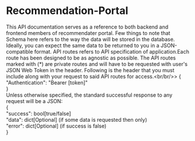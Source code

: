 # Recommendation-Portal
This API documentation serves as a reference to both backend and frontend members of recommendater portal. Few things to note that Schema here refers to the way the data will be stored in the database. Ideally, you can expect the same data to be returned to you in a JSON-compatible format. API routes refers to API specification of application.Each route has been designed to be as agnostic as possible. The API routes marked with (\*) are private routes and will have to be requested with user's JSON Web Token in the header. Following is the header that you must include along with your request to said API routes for access.<br/br/>>
{<br/>
    "Authentication": "Bearer [token]" <br/>
}<br/>
Unless otherwise specified, the standard successful response to any request will be a JSON:<br/>
{<br/>
   "success": bool[true/false]<br/>
   "data": dict[Optional] (if some data is requested then only)<br/>
   "error": dict[Optional] (if success is false)<br/>
}<br/>
